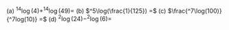 (a) $^{14}\log(4) + ^{14}\log(49) =$
(b) $^5\log(\frac{1}{125}) =$
(c) $\frac{^7\log(100)}{^7log(10)} =$
(d) $^2\log(24) - ^2\log(6) =$